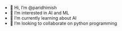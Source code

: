 - 👋 Hi, I’m @paridhimish
- 👀 I’m interested in AI and ML
- 🌱 I’m currently learning about AI
- 💞️ I’m looking to collaborate on python programming 

<!---
paridhimish/paridhimish is a ✨ special ✨ repository because its `README.md` (this file) appears on your GitHub profile.
You can click the Preview link to take a look at your changes.
--->
